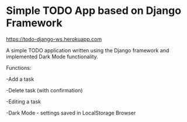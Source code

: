 # Simple TODO App based on Django Framework

https://todo-django-ws.herokuapp.com

A simple TODO application written using the Django framework and implemented Dark Mode functionality.

Functions:

-Add a task

-Delete task (with confirmation)

-Editing a task

-Dark Mode - settings saved in LocalStorage Browser 
